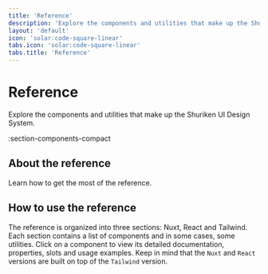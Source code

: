 ```yaml
---
title: 'Reference'
description: 'Explore the components and utilities that make up the Shuriken UI Design System.'
layout: 'default'
icon: 'solar:code-square-linear'
tabs.icon: 'solar:code-square-linear'
tabs.title: 'Reference'
---
```


# Reference

Explore the components and utilities that make up the Shuriken UI Design System.

:section-components-compact

## About the reference

Learn how to get the most of the reference.

## How to use the reference

The reference is organized into three sections: Nuxt, React and Tailwind. Each section contains a list of components and in some cases, some utilities. Click on a component to view its detailed documentation, properties, slots and usage examples. Keep in mind that the `Nuxt` and `React` versions are built on top of the `Tailwind` version.
